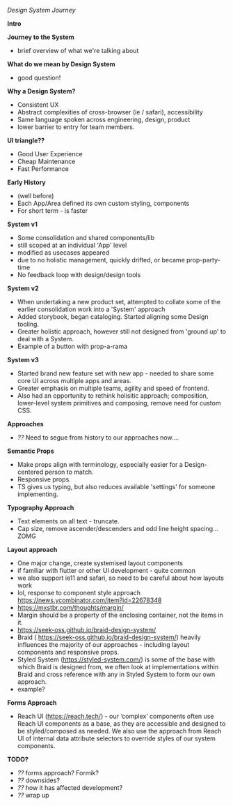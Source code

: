 _Design System Journey_

**Intro**

**Journey to the System**

- brief overview of what we're talking about

**What do we mean by Design System**

- good question!

**Why a Design System?**

- Consistent UX
- Abstract complexities of cross-browser (ie / safari), accessibility
- Same language spoken across engineering, design, product
- lower barrier to entry for team members.

**UI triangle??**

- Good User Experience
- Cheap Maintenance
- Fast Performance

**Early History**

- (well before)
- Each App/Area defined its own custom styling, components
- For short term - is faster

**System v1**

- Some consolidation and shared components/lib
- still scoped at an individual 'App' level
- modified as usecases appeared
- due to no holistic management, quickly drifted, or became prop-party-time
- No feedback loop with design/design tools

**System v2**

- When undertaking a new product set, attempted to collate some of the earlier consolidation work into a 'System' approach
- Added storybook, began cataloging. Started aligning some Design tooling.
- Greater holistic approach, however still not designed from 'ground up' to deal with a System.
- Example of a button with prop-a-rama

**System v3**

- Started brand new feature set with new app - needed to share some core UI across multiple apps and areas.
- Greater emphasis on multiple teams, agility and speed of frontend.
- Also had an opportunity to rethink holisitic approach; composition, lower-level system primitives and composing, remove need for custom CSS.

**Approaches**

- _??_ Need to segue from history to our approaches now....

**Semantic Props**

- Make props align with terminology, especially easier for a Design-centered person to match.
- Responsive props.
- TS gives us typing, but also reduces available 'settings' for someone implementing.

**Typography Approach**

- Text elements on all text - truncate.
- Cap size, remove ascender/descenders and odd line height spacing... ZOMG

**Layout approach**

- One major change, create systemised layout components
- if familiar with flutter or other UI development - quite common
- we also support ie11 and safari, so need to be careful about how layouts work
- lol, response to component style approach https://news.ycombinator.com/item?id=22678348
- https://mxstbr.com/thoughts/margin/
- Margin should be a property of the enclosing container, not the items in it.
- https://seek-oss.github.io/braid-design-system/
- Braid ( https://seek-oss.github.io/braid-design-system/) heavily influences the majority of our approaches - including layout components and responsive props.
- Styled System (https://styled-system.com/) is some of the base with which Braid is designed from, we often look at implementations within Braid and cross reference with any in Styled System to form our own approach.
- example?

**Forms Approach**

- Reach UI (https://reach.tech/) - our ‘complex’ components often use Reach UI components as a base, as they are accessible and designed to be styled/composed as needed. We also use the approach from Reach UI of internal data attribute selectors to override styles of our system components.

**TODO?**

- _??_ forms approach? Formik?
- _??_ downsides?
- _??_ how it has affected development?
- _??_ wrap up
